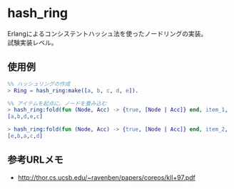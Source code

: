 hash_ring
=========
Erlangによるコンシステントハッシュ法を使ったノードリングの実装。  
試験実装レベル。

使用例
------
```erlang
%% ハッシュリングの作成
> Ring = hash_ring:make([a, b, c, d, e]).

%% アイテムを起点に、ノードを畳み込む
> hash_ring:fold(fun (Node, Acc) -> {true, [Node | Acc]} end, item_1, [], Ring).
[a,b,d,e,c]

> hash_ring:fold(fun (Node, Acc) -> {true, [Node | Acc]} end, item_2, [], Ring).
[e,b,a,c,d]
```

参考URLメモ
----------
- http://thor.cs.ucsb.edu/~ravenben/papers/coreos/kll+97.pdf
